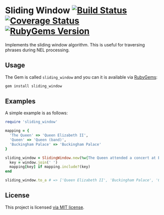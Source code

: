 # Sliding Window [![Build Status](https://github.com/nathankleyn/sliding_window/workflows/Tests/badge.svg)](https://github.com/nathankleyn/sliding_window/actions?query=workflow%3ATests) [![Coverage Status](https://coveralls.io/repos/github/nathankleyn/attr_combined_accessor/badge.svg?branch=master)](https://coveralls.io/github/nathankleyn/sliding_window?branch=master) [![RubyGems Version](https://img.shields.io/gem/v/sliding_window.svg)](https://rubygems.org/gems/sliding_window)

Implements the sliding window algorithm. This is useful for traversing phrases during NEL processing.

## Usage

The Gem is called `sliding_window` and you can it is available via [RubyGems](https://rubygems.org/gems/sliding_window):

```sh
gem install sliding_window
```

## Examples

A simple example is as follows:

```ruby
require 'sliding_window'

mapping = {
  'The Queen' => 'Queen Elizabeth II',
  'Queen' => 'Queen (band)',
  'Buckingham Palace' => 'Buckingham Palace'
}

sliding_window = SlidingWindow.new(%w{The Queen attended a concert at Buckingham Palace where Queen played some music}) do |window|
  key = window.join(' ')
  mapping[key] if mapping.include?(key)
end

sliding_window.to_a # => ['Queen Elizabeth II', 'Buckingham Palace', 'Queen (band)']
```

## License

This project is licensed [via MIT license](LICENSE).
